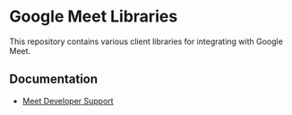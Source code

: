 # Google Meet Libraries

This repository contains various client libraries for integrating with Google Meet.

## Documentation

- [Meet Developer Support](https://developers.google.com/meet/support)
